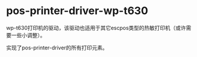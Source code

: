 # pos-printer-driver-wp-t630

wp-t630打印机的驱动，该驱动也适用于其它escpos类型的热敏打印机（或许需要一些小调整）。

实现了pos-printer-driver的所有打印元素。
